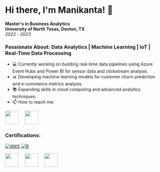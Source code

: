 # Hi there, I'm Manikanta! 👋

**Master's in Business Analytics**  
**University of North Texas, Denton, TX**  
_2022 - 2023_

### Passionate About: Data Analytics | Machine Learning | IoT | Real-Time Data Processing

- 💻 Currently working on building real-time data pipelines using Azure Event Hubs and Power BI for sensor data and clickstream analysis.
- 📊 Developing machine learning models for customer churn prediction and e-commerce metrics analysis.
- 📚 Expanding skills in cloud computing and advanced analytics techniques.
- 📫 How to reach me:


[<img src="https://cdn.jsdelivr.net/gh/devicons/devicon/icons/linkedin/linkedin-original.svg" width="44" height="44">](www.linkedin.com/in/manikanta-reddi1) &nbsp;&nbsp;&nbsp; [<img src="https://upload.wikimedia.org/wikipedia/commons/7/7e/Gmail_icon_%282020%29.svg" width="44">](mailto:maany.reddi@gmail.com)



### Certifications:
[![AWS](https://images.credly.com/size/50x50/images/0e284c3f-5164-4b21-8660-0d84737941bc/image.png)](https://cp.certmetrics.com/amazon/en/public/verify/credential/3e16f1ea98cd434cac93533eca5dd413)
[![R](https://img.icons8.com/?size=48&id=CLvQeiwFpit4&format=png)](https://www.datacamp.com/completed/statement-of-accomplishment/course/84f66a476bc10f616b796493969d4c4e7b533186)

[<img src="https://cdn.jsdelivr.net/gh/devicons/devicon/icons/r/r-original.svg" width="44" height="44">](#) &nbsp;&nbsp;&nbsp; 
[<img src="https://cdn.jsdelivr.net/gh/devicons/devicon/icons/mysql/mysql-original.svg" width="44" height="44">](#) &nbsp;&nbsp;&nbsp; 
[<img src="https://cdn.jsdelivr.net/gh/devicons/devicon/icons/amazonwebservices/amazonwebservices-original.svg" width="44" height="44">](#)




